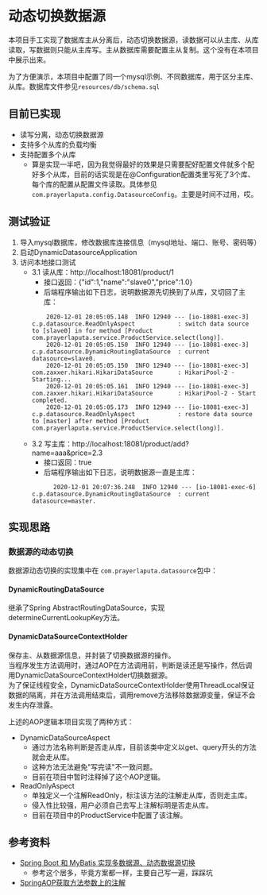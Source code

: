 # 动态切换数据源

本项目手工实现了数据库主从分离后，动态切换数据源，读数据可以从主库、从库读取，写数据则只能从主库写。主从数据库需要配置主从复制。这个没有在本项目中展示出来。

为了方便演示，本项目中配置了同一个mysql示例、不同数据库，用于区分主库、从库。数据库文件参见`resources/db/schema.sql`    

## 目前已实现  

- 读写分离，动态切换数据源
- 支持多个从库的负载均衡
- 支持配置多个从库
    - 算是实现一半吧，因为我觉得最好的效果是只需要配好配置文件就多个配好多个从库，目前的话实现是在@Configuration配置类里写死了3个库、每个库的配置从配置文件读取。具体参见`com.prayerlaputa.config.DatasourceConfig`。主要是时间不过用，哎。


## 测试验证  

1. 导入mysql数据库，修改数据库连接信息（mysql地址、端口、账号、密码等）  
2. 启动DynamicDatasourceApplication  
3. 访问本地接口测试  
    - 3.1 读从库：http://localhost:18081/product/1
        - 接口返回：{"id":1,"name":"slave0","price":1.0}
        - 后端程序输出如下日志，说明数据源先切换到了从库，又切回了主库：
        ```text
            2020-12-01 20:05:05.148  INFO 12940 --- [io-18081-exec-3] c.p.datasource.ReadOnlyAspect            : switch data source to [slave0] in for method [Product com.prayerlaputa.service.ProductService.select(long)].
            2020-12-01 20:05:05.150  INFO 12940 --- [io-18081-exec-3] c.p.datasource.DynamicRoutingDataSource  : current datasource=slave0.
            2020-12-01 20:05:05.150  INFO 12940 --- [io-18081-exec-3] com.zaxxer.hikari.HikariDataSource       : HikariPool-2 - Starting...
            2020-12-01 20:05:05.161  INFO 12940 --- [io-18081-exec-3] com.zaxxer.hikari.HikariDataSource       : HikariPool-2 - Start completed.
            2020-12-01 20:05:05.173  INFO 12940 --- [io-18081-exec-3] c.p.datasource.ReadOnlyAspect            : restore data source to [master] after method [Product com.prayerlaputa.service.ProductService.select(long)].
        ```
    - 3.2 写主库：http://localhost:18081/product/add?name=aaa&price=2.3
        - 接口返回：true
        - 后端程序输出如下日志，说明数据源一直是主库：
        ```text
              2020-12-01 20:07:36.248  INFO 12940 --- [io-18081-exec-6] c.p.datasource.DynamicRoutingDataSource  : current datasource=master.
        ```
     

## 实现思路  

### 数据源的动态切换  

数据源动态切换的实现集中在 `com.prayerlaputa.datasource`包中：

#### DynamicRoutingDataSource  

继承了Spring AbstractRoutingDataSource，实现determineCurrentLookupKey方法。

#### DynamicDataSourceContextHolder  

保存主、从数据源信息，并封装了切换数据源的操作。  
当程序发生方法调用时，通过AOP在方法调用前，判断是读还是写操作，然后调用DynamicDataSourceContextHolder切换数据源。    
为了保证线程安全，DynamicDataSourceContextHolder使用ThreadLocal保证数据的隔离，并在方法调用结束后，调用remove方法移除数据源变量，保证不会发生内存泄露。  

上述的AOP逻辑本项目实现了两种方式：
- DynamicDataSourceAspect
    - 通过方法名称判断是否走从库，目前该类中定义以get、query开头的方法就会走从库。
    - 这种方法无法避免"写完读"不一致问题。  
    - 目前在项目中暂时注释掉了这个AOP逻辑。 
- ReadOnlyAspect
    - 单独定义一个注解ReadOnly，标注该方法的注解走从库，否则走主库。
    - 侵入性比较强，用户必须自己去写上注解标明是否走从库。
    - 目前在项目中的ProductService中配置了该注解。


## 参考资料  
- [Spring Boot 和 MyBatis 实现多数据源、动态数据源切换](https://github.com/helloworlde/SpringBoot-DynamicDataSource)  
    - 参考这个居多，毕竟方案都一样，主要自己写一遍，踩踩坑
- [SpringAOP获取方法参数上的注解](https://blog.csdn.net/laoxilaoxi_/article/details/97178494)
